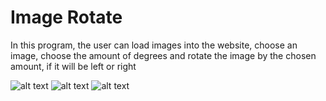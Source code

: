 
# Image Rotate

In this program, the user can load images into the website, choose an image, choose the amount of degrees and rotate the image by the chosen amount, if it will be left or right

![alt text](https://github.com/Neidav316/My-Projects-n-Others/tree/main/Tools/Image-Rotate/example_01.png?raw=true)
![alt text](https://github.com/Neidav316/My-Projects-n-Others/tree/main/Tools/Image-Rotate/example_02.png?raw=true)
![alt text](https://github.com/Neidav316/My-Projects-n-Others/tree/main/Tools/Image-Rotate/example_03.png?raw=true)
